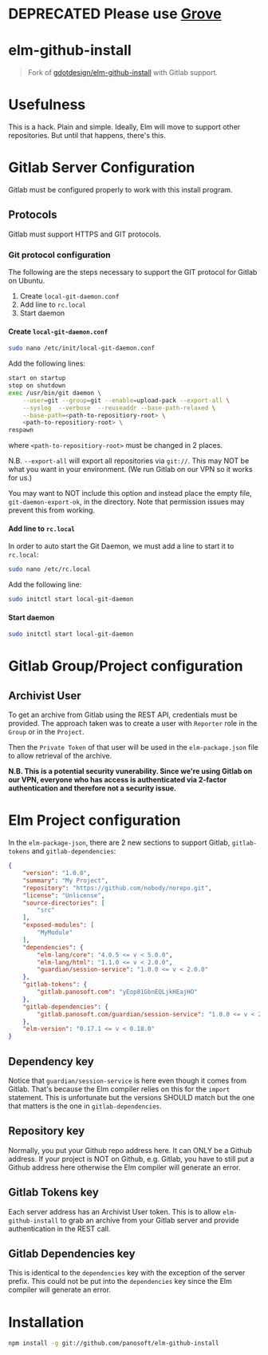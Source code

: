 # DEPRECATED Please use [Grove](https://github.com/panosoft/elm-grove)

# elm-github-install

> Fork of [gdotdesign/elm-github-install](https://github.com/gdotdesign/elm-github-install/tree/0.2.0) with Gitlab support.

# Usefulness
This is a hack. Plain and simple. Ideally, Elm will move to support other repositories. But until that happens, there's this.


# Gitlab Server Configuration

Gitlab must be configured properly to work with this install program.

## Protocols

Gitlab must support HTTPS and GIT protocols.

### Git protocol configuration

The following are the steps necessary to support the GIT protocol for Gitlab on Ubuntu.

1. Create `local-git-daemon.conf`
2. Add line to `rc.local`
3. Start daemon

#### Create `local-git-daemon.conf`

```bash
sudo nano /etc/init/local-git-daemon.conf
```
Add the following lines:
```bash
start on startup
stop on shutdown
exec /usr/bin/git daemon \
    --user=git --group=git --enable=upload-pack --export-all \
    --syslog  --verbose  --reuseaddr --base-path-relaxed \
    --base-path=<path-to-repositiory-root> \
    <path-to-repositiory-root> \
respawn
```
where `<path-to-repositiory-root>` must be changed in 2 places.

N.B. `--export-all` will export all repositories via `git://`. This may NOT be what you want in your environment. (We run Gitlab on our VPN so it works for us.)

You may want to NOT include this option and instead place the empty file, `git-daemon-export-ok`, in the directory. Note that permission issues may prevent this from working.

#### Add line to `rc.local`

In order to auto start the Git Daemon, we must add a line to start it to `rc.local`:

```bash
sudo nano /etc/rc.local
```

Add the following line:

```bash
sudo initctl start local-git-daemon
```

#### Start daemon

```bash
sudo initctl start local-git-daemon
```
# Gitlab Group/Project configuration

## Archivist User

To get an archive from Gitlab using the REST API, credentials must be provided. The approach taken was to create a user with `Reporter` role in the `Group` or in the `Project`.

Then the `Private Token` of that user will be used in the `elm-package.json` file to allow retrieval of the archive.

**N.B. This is a potential security vunerability. Since we're using Gitlab on our VPN, everyone who has access is authenticated via 2-factor authentication and therefore not a security issue.**

# Elm Project configuration

In the `elm-package-json`, there are 2 new sections to support Gitlab, `gitlab-tokens` and `gitlab-dependencies`:

```json
{
    "version": "1.0.0",
    "summary": "My Project",
    "repository": "https://github.com/nobody/norepo.git",
    "license": "Unlicense",
    "source-directories": [
        "src"
    ],
    "exposed-modules": [
		"MyModule"
	],
    "dependencies": {
        "elm-lang/core": "4.0.5 <= v < 5.0.0",
        "elm-lang/html": "1.1.0 <= v < 2.0.0",
		"guardian/session-service": "1.0.0 <= v < 2.0.0"
    },
    "gitlab-tokens": {
        "gitlab.panosoft.com": "yEop81GbnEQLjkHEajHO"
    },
    "gitlab-dependencies": {
        "gitlab.panosoft.com/guardian/session-service": "1.0.0 <= v < 2.0.0"
    },
    "elm-version": "0.17.1 <= v < 0.18.0"
}
```
## Dependency key
Notice that `guardian/session-service` is here even though it comes from Gitlab. That's because the Elm compiler relies on this for the `import` statement. This is unfortunate but the versions SHOULD match but the one that matters is the one in `gitlab-dependencies`.

## Repository key
Normally, you put your Github repo address here. It can ONLY be a Github address. If your project is NOT on Github, e.g. Gitlab, you have to still put a Github address here otherwise the Elm compiler will generate an error.

## Gitlab Tokens key
Each server address has an Archivist User token. This is to allow `elm-github-install` to grab an archive from your Gitlab server and provide authentication in the REST call.

## Gitlab Dependencies key
This is identical to the `dependencies` key with the exception of the server prefix. This could not be put into the `dependencies` key since the Elm compiler will generate an error.

# Installation

```bash
npm install -g git://github.com/panosoft/elm-github-install
```
